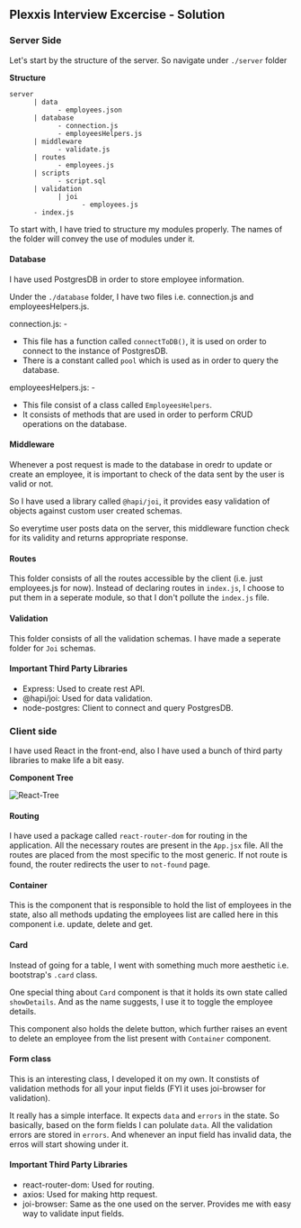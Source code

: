 ## Plexxis Interview Excercise - Solution

### Server Side

Let's start by the structure of the server. So navigate under `./server` folder

**Structure**

```
server
      | data
            - employees.json
      | database
            - connection.js
            - employeesHelpers.js
      | middleware
            - validate.js
      | routes
            - employees.js
      | scripts
            - script.sql
      | validation
            | joi
                  - employees.js
      - index.js

```

To start with, I have tried to structure my modules properly. The names of the folder will convey the use of modules under it.

#### Database

I have used PostgresDB in order to store employee information.

Under the `./database` folder, I have two files i.e. connection.js and employeesHelpers.js.

connection.js: -

- This file has a function called `connectToDB()`, it is used on order to connect to the instance of PostgresDB.
- There is a constant called `pool` which is used as in order to query the database.

employeesHelpers.js: -

- This file consist of a class called `EmployeesHelpers`.
- It consists of methods that are used in order to perform CRUD operations on the database.

#### Middleware

Whenever a post request is made to the database in oredr to update or create an employee, it is important to check of the data sent by the user is valid or not.

So I have used a library called `@hapi/joi`, it provides easy validation of objects against custom user created schemas.

So everytime user posts data on the server, this middleware function check for its validity and returns appropriate response.

#### Routes

This folder consists of all the routes accessible by the client (i.e. just employees.js for now). Instead of declaring routes in `index.js`, I choose to put them in a seperate module, so that I don't pollute the `index.js` file.

#### Validation

This folder consists of all the validation schemas. I have made a seperate folder for `Joi` schemas.

#### Important Third Party Libraries

- Express: Used to create rest API.
- @hapi/joi: Used for data validation.
- node-postgres: Client to connect and query PostgresDB.

### Client side

I have used React in the front-end, also I have used a bunch of third party libraries to make life a bit easy.

**Component Tree**

![React-Tree](https://i.imgur.com/zcmCD7p.jpg)

#### Routing

I have used a package called `react-router-dom` for routing in the application. All the necessary routes are present in the `App.jsx` file. All the routes are placed from the most specific to the most generic. If not route is found, the router redirects the user to `not-found` page.

#### Container

This is the component that is responsible to hold the list of employees in the state, also all methods updating the employees list are called here in this component i.e. update, delete and get.

#### Card

Instead of going for a table, I went with something much more aesthetic i.e. bootstrap's `.card` class.

One special thing about `Card` component is that it holds its own state called `showDetails`. And as the name suggests, I use it to toggle the employee details.

This component also holds the delete button, which further raises an event to delete an employee from the list present with `Container` component.

#### Form class

This is an interesting class, I developed it on my own. It constists of validation methods for all your input fields (FYI it uses joi-browser for validation).

It really has a simple interface. It expects `data` and `errors` in the state. So basically, based on the form fields I can polulate `data`. All the validation errors are stored in `errors`. And whenever an input field has invalid data, the erros will start showing under it.

#### Important Third Party Libraries

- react-router-dom: Used for routing.
- axios: Used for making http request.
- joi-browser: Same as the one used on the server. Provides me with easy way to validate input fields.
